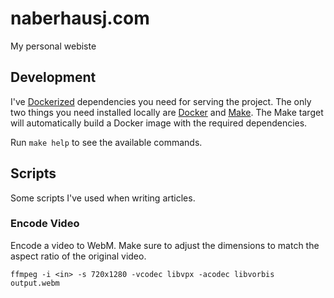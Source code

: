 # naberhausj.com
My personal webiste

## Development
I've [Dockerized](./Dockerfile) dependencies you need for serving the project. The only two things you need installed locally are [Docker](https://www.docker.com/) and [Make](https://www.gnu.org/software/make/). The Make target will automatically build a Docker image with the required dependencies.

Run `make help` to see the available commands.

## Scripts
Some scripts I've used when writing articles.

### Encode Video
Encode a video to WebM. Make sure to adjust the dimensions to match the aspect ratio of the original video.

```shell
ffmpeg -i <in> -s 720x1280 -vcodec libvpx -acodec libvorbis output.webm
```
